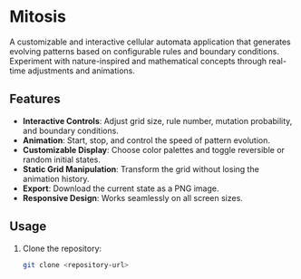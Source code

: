 # Mitosis

A customizable and interactive cellular automata application that generates evolving patterns based on configurable rules and boundary conditions. Experiment with nature-inspired and mathematical concepts through real-time adjustments and animations.

## Features

- **Interactive Controls**: Adjust grid size, rule number, mutation probability, and boundary conditions.
- **Animation**: Start, stop, and control the speed of pattern evolution.
- **Customizable Display**: Choose color palettes and toggle reversible or random initial states.
- **Static Grid Manipulation**: Transform the grid without losing the animation history.
- **Export**: Download the current state as a PNG image.
- **Responsive Design**: Works seamlessly on all screen sizes.

## Usage

1. Clone the repository:
   ```bash
   git clone <repository-url>
